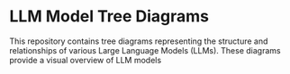 # LLM Model Tree Diagrams 
This repository contains tree diagrams representing the structure and relationships of various Large Language Models (LLMs). These diagrams provide a visual overview of LLM models
